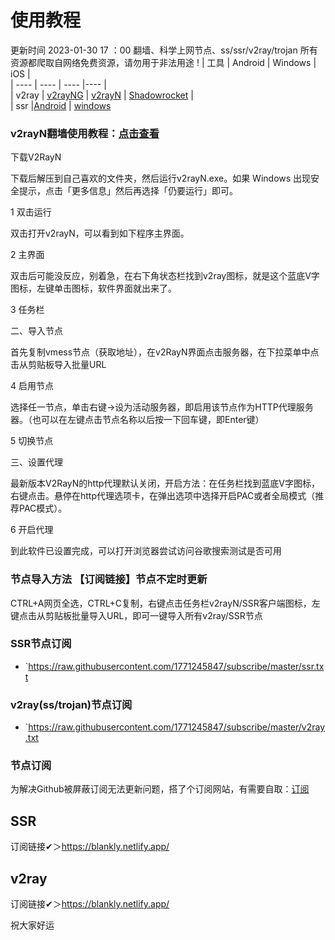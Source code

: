 # 使用教程
更新时间 2023-01-30 17 ：00
翻墙、科学上网节点、ss/ssr/v2ray/trojan
所有资源都爬取自网络免费资源，请勿用于非法用途 !
|  工具  | Android  | Windows  | iOS  |  
|  ----  | ----   | ----  |----  |  
| v2ray  | [v2rayNG](https://github.com/2dust/v2rayNG/releases/download/1.4.12/v2rayNG_1.4.12_arm64-v8a.apk) | [v2rayN](https://github.com/2dust/v2rayN/releases/download/3.27/v2rayN-Core.zip) | [Shadowrocket](https://1771245847.lanzous.com/iCSiXhkaxbg) |  
| ssr  |[Android](https://github.com/shadowsocksrr/shadowsocksr-android/releases/download/3.5.4/shadowsocksr-android-3.5.4.apk) | [windows](https://github.com/shadowsocksr-backup/shadowsocksr-csharp/releases/download/4.7.0/ShadowsocksR-4.7.0-win.7z)  
### v2rayN翻墙使用教程：[点击查看](https://github.com/freefq/tutorials)  

下载V2RayN

下载后解压到自己喜欢的文件夹，然后运行v2rayN.exe。如果 Windows 出现安全提示，点击「更多信息」然后再选择「仍要运行」即可。

1 双击运行

双击打开v2rayN，可以看到如下程序主界面。

2 主界面

双击后可能没反应，别着急，在右下角状态栏找到v2ray图标，就是这个蓝底V字图标，左键单击图标，软件界面就出来了。

3 任务栏

二、导入节点

首先复制vmess节点（获取地址），在v2RayN界面点击服务器，在下拉菜单中点击从剪贴板导入批量URL

4 启用节点

选择任一节点，单击右键->设为活动服务器，即启用该节点作为HTTP代理服务器。（也可以在左键点击节点名称以后按一下回车键，即Enter键）

5 切换节点

三、设置代理

最新版本V2RayN的http代理默认关闭，开启方法：在任务栏找到蓝底V字图标，右键点击。悬停在http代理选项卡，在弹出选项中选择开启PAC或者全局模式（推荐PAC模式）。

6 开启代理

到此软件已设置完成，可以打开浏览器尝试访问谷歌搜索测试是否可用

### 节点导入方法  【订阅链接】节点不定时更新
CTRL+A网页全选，CTRL+C复制，右键点击任务栏v2rayN/SSR客户端图标，左键点击从剪贴板批量导入URL，即可一键导入所有v2ray/SSR节点  
### SSR节点订阅  
- `https://raw.githubusercontent.com/1771245847/subscribe/master/ssr.txt  
### v2ray(ss/trojan)节点订阅  
- `https://raw.githubusercontent.com/1771245847/subscribe/master/v2ray.txt  
### 节点订阅  
为解决Github被屏蔽订阅无法更新问题，搭了个订阅网站，有需要自取：[订阅](https://blankly.netlify.app/)  
## SSR  
  订阅链接✔＞https://blankly.netlify.app/
## v2ray  
  订阅链接✔＞https://blankly.netlify.app/

祝大家好运
